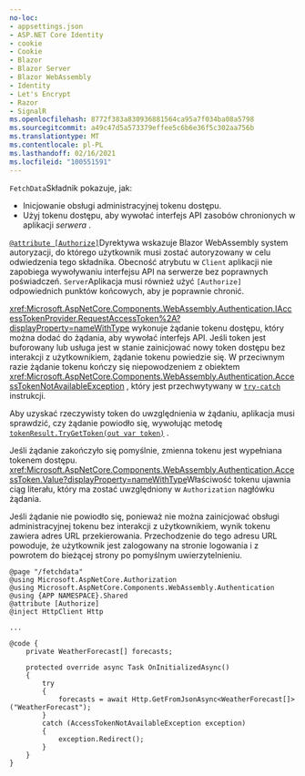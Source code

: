 ```yaml
---
no-loc:
- appsettings.json
- ASP.NET Core Identity
- cookie
- Cookie
- Blazor
- Blazor Server
- Blazor WebAssembly
- Identity
- Let's Encrypt
- Razor
- SignalR
ms.openlocfilehash: 8772f383a830936881564ca95a7f034ba08a5798
ms.sourcegitcommit: a49c47d5a573379effee5c6b6e36f5c302aa756b
ms.translationtype: MT
ms.contentlocale: pl-PL
ms.lasthandoff: 02/16/2021
ms.locfileid: "100551591"
---
```

`FetchData`Składnik pokazuje, jak:

* Inicjowanie obsługi administracyjnej tokenu dostępu.
* Użyj tokenu dostępu, aby wywołać interfejs API zasobów chronionych w aplikacji *serwera* .

[`@attribute [Authorize]`](xref:mvc/views/razor#attribute)Dyrektywa wskazuje Blazor WebAssembly system autoryzacji, do którego użytkownik musi zostać autoryzowany w celu odwiedzenia tego składnika. Obecność atrybutu w `Client` aplikacji nie zapobiega wywoływaniu interfejsu API na serwerze bez poprawnych poświadczeń. `Server`Aplikacja musi również użyć `[Authorize]` odpowiednich punktów końcowych, aby je poprawnie chronić.

<xref:Microsoft.AspNetCore.Components.WebAssembly.Authentication.IAccessTokenProvider.RequestAccessToken%2A?displayProperty=nameWithType> wykonuje żądanie tokenu dostępu, który można dodać do żądania, aby wywołać interfejs API. Jeśli token jest buforowany lub usługa jest w stanie zainicjować nowy token dostępu bez interakcji z użytkownikiem, żądanie tokenu powiedzie się. W przeciwnym razie żądanie tokenu kończy się niepowodzeniem z obiektem <xref:Microsoft.AspNetCore.Components.WebAssembly.Authentication.AccessTokenNotAvailableException> , który jest przechwytywany w [`try-catch`](/dotnet/csharp/language-reference/keywords/try-catch) instrukcji.

Aby uzyskać rzeczywisty token do uwzględnienia w żądaniu, aplikacja musi sprawdzić, czy żądanie powiodło się, wywołując metodę [`tokenResult.TryGetToken(out var token)`](xref:Microsoft.AspNetCore.Components.WebAssembly.Authentication.AccessTokenResult.TryGetToken%2A) .

Jeśli żądanie zakończyło się pomyślnie, zmienna tokenu jest wypełniana tokenem dostępu. <xref:Microsoft.AspNetCore.Components.WebAssembly.Authentication.AccessToken.Value?displayProperty=nameWithType>Właściwość tokenu ujawnia ciąg literału, który ma zostać uwzględniony w `Authorization` nagłówku żądania.

Jeśli żądanie nie powiodło się, ponieważ nie można zainicjować obsługi administracyjnej tokenu bez interakcji z użytkownikiem, wynik tokenu zawiera adres URL przekierowania. Przechodzenie do tego adresu URL powoduje, że użytkownik jest zalogowany na stronie logowania i z powrotem do bieżącej strony po pomyślnym uwierzytelnieniu.

```razor
@page "/fetchdata"
@using Microsoft.AspNetCore.Authorization
@using Microsoft.AspNetCore.Components.WebAssembly.Authentication
@using {APP NAMESPACE}.Shared
@attribute [Authorize]
@inject HttpClient Http

...

@code {
    private WeatherForecast[] forecasts;

    protected override async Task OnInitializedAsync()
    {
        try
        {
            forecasts = await Http.GetFromJsonAsync<WeatherForecast[]>("WeatherForecast");
        }
        catch (AccessTokenNotAvailableException exception)
        {
            exception.Redirect();
        }
    }
}
```
